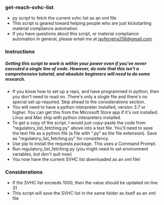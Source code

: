 ### get-reach-svhc-list
- py script to fetch the current svhc list as an xml file
- This script is geared toward helping people who are just kickstarting material compliance automation
- If you have questions about this script, or material compliance automation in general, please email me at jayferreira256@gmail.com

### Instructions
##### Getting this script to work is within your power even if you've never executed a single line of code. However, do note that this isn't a comprehensive tutorial, and absolute beginners will need to do some research.
- If you know how to set up a repo, and have programmed in python, then you don't need to read on. There's only a single file and there's no special set up required. Skip ahead to the considerations section.
- You will need to have a python interpreter installed, version 3.7 or higher. You can get this from the Microsoft Store app if it's not installed. Linux and Mac ship with python interpreters installed.
- To get a copy of the script, I would just copy-paste the code from "regulatory_list_fetching.py" above into a text file. You'll need to save the text file as a python file (a file with ".py" as the file extension). Save as "regulatory_list_fetching.py" for consistency.
- Use pip to install the requests package. This uses a Command Prompt.
- Run regulatory_list_fetching.py (you might need to set environment variables, but don't quit now)
- You now have the current SVHC list downloaded as an xml file!

### Considerations
- If the SVHC list exceeds 1000, then the value should be updated on line 31
- This script will save the SVHC list in the same folder as itself as an xml file
